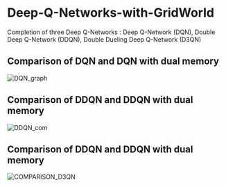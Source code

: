# Deep-Q-Networks-with-GridWorld
Completion of  three Deep Q-Networks : Deep Q-Network (DQN), Double Deep Q-Network (DDQN), Double Dueling Deep Q-Network (D3QN)

## Comparison of DQN and DQN with dual memory
![DQN_graph](https://user-images.githubusercontent.com/51056070/123504189-94c11200-d679-11eb-9cbf-dae60be2c175.png)

## Comparison of DDQN and DDQN with dual memory
![DDQN_com](https://user-images.githubusercontent.com/51056070/123504226-c33eed00-d679-11eb-970f-97f7b73c5d64.png)

## Comparison of DDQN and DDQN with dual memory
![COMPARISON_D3QN](https://user-images.githubusercontent.com/51056070/123504263-eb2e5080-d679-11eb-80ea-f20db87b3606.png)
